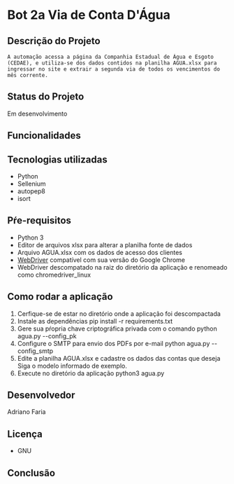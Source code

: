 # Bot 2a Via de Conta D'Água
    
## Descrição do Projeto
    A automação acessa a página da Companhia Estadual de Água e Esgoto (CEDAE), e utiliza-se dos dados contidos na planilha AGUA.xlsx para ingressar no site e extrair a segunda via de todos os vencimentos do mês corrente.

## Status do Projeto
  Em desenvolvimento

## Funcionalidades
    
## Tecnologias utilizadas
   - Python
   - Sellenium
   - autopep8
   - isort

## Pŕe-requisitos
   - Python 3
   - Editor de arquivos xlsx para alterar a planilha fonte de dados
   - Arquivo AGUA.xlsx com os dados de acesso dos clientes
   - [WebDriver](https://chromedriver.chromium.org/downloads) compatível com sua versão do Google Chrome
   - WebDriver descompatado na raiz do diretório da aplicação e renomeado como chromedriver_linux

## Como rodar a aplicação
   1. Cerfique-se de estar no diretório onde a aplicação foi descompactada
   2. Instale as dependências
        pip install -r requirements.txt
   3. Gere sua pŕopria chave criptográfica privada com o comando
        python agua.py --config_pk
   4. Configure o SMTP para envio dos PDFs por e-mail
        python agua.py --config_smtp
   5. Edite a planilha AGUA.xlsx e cadastre os dados das contas que deseja
        Siga o modelo informado de exemplo.
   6. Execute no diretório da aplicação
        python3 agua.py
    
## Desenvolvedor
   Adriano Faria

## Licença
   - GNU

## Conclusão
